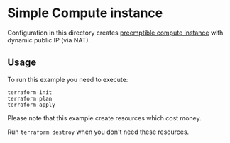 # Simple Compute instance

Configuration in this directory creates [preemptible compute instance](https://cloud.yandex.ru/docs/compute/concepts/preemptible-vm) with dynamic public IP (via NAT).

## Usage

To run this example you need to execute:

```shell
terraform init
terraform plan
terraform apply
```

Please note that this example create resources which cost money. 

Run `terraform destroy` when you don't need these resources.